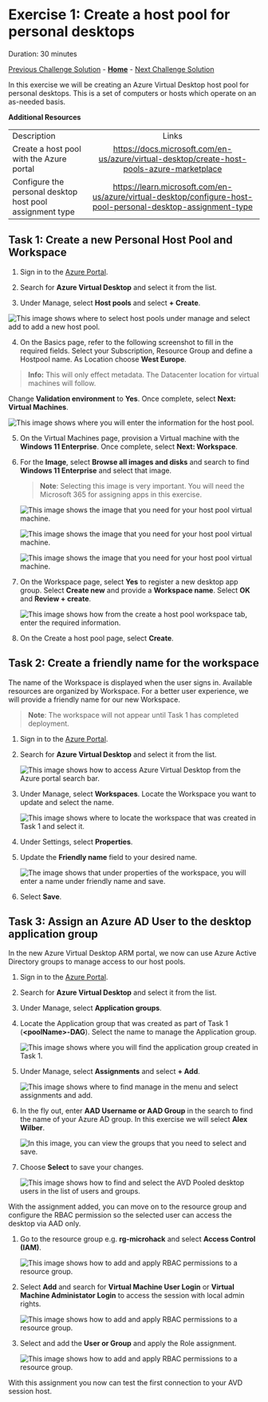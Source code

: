 # Exercise 1: Create a host pool for personal desktops

Duration:  30 minutes

[Previous Challenge Solution](./01-Personal-Hostpools-solution.md) - **[Home](../readme.md)** - [Next Challenge Solution](02-multi-session-Hostpools-solution.md)

In this exercise we will be creating an Azure Virtual Desktop host pool for personal desktops. This is a set of computers or hosts which operate on an as-needed basis. 


**Additional Resources**

  |              |            |  
|----------|:-------------:|
| Description | Links |
| Create a host pool with the Azure portal | https://docs.microsoft.com/en-us/azure/virtual-desktop/create-host-pools-azure-marketplace |
  | Configure the personal desktop host pool assignment type | https://learn.microsoft.com/en-us/azure/virtual-desktop/configure-host-pool-personal-desktop-assignment-type | 

## Task 1: Create a new Personal Host Pool and Workspace

1.  Sign in to the [Azure Portal](https://portal.azure.com/).

2.  Search for **Azure Virtual Desktop** and select it from the list.

3.  Under Manage, select **Host pools** and select **+ Create**.
   
![This image shows where to select host pools under manage and select add to add a new host pool.](../Images/01-avdHostPool.png "Azure Virtual Desktop blade")

4.  On the Basics page, refer to the following screenshot to fill in the required fields. Select your Subscription, Resource Group and define a Hostpool name. As Location choose **West Europe**. 

> **Info:** This will only effect metadata. The Datacenter location for virtual machines will follow. 

Change **Validation environment** to **Yes**.
Once complete, select **Next: Virtual Machines**.

![This image shows where you will enter the information for the host pool.](../Images/01-createpersonalhostpool.png "Create host pool page")

5.  On the Virtual Machines page, provision a Virtual machine with the **Windows 11 Enterprise**. Once complete, select **Next: Workspace**.
   
6.  For the **Image**, select **Browse all images and disks** and search to find **Windows 11 Enterprise** and select that image.
    >**Note**: Selecting this image is very important. You will need the Microsoft 365 for assigning apps in this exercise.

    ![This image shows the image that you need for your host pool virtual machine.](../Images/01-vmwith365_1.png "Host pool Virtual Machine with image")

    ![This image shows the image that you need for your host pool virtual machine.](../Images/01-vmwith365_2.png "Host pool Virtual Machine with image")

     ![This image shows the image that you need for your host pool virtual machine.](../Images/01-vmwith365_3.png "Host pool Virtual Machine with image")

7.  On the Workspace page, select **Yes** to register a new desktop app group. Select **Create new** and provide a **Workspace name**. Select **OK** and **Review + create**.

    ![This image shows how from the create a host pool workspace tab, enter the required information.](../Images/01-hostpoolWorkspace.png "Create a host pool workspace tab")

8.  On the Create a host pool page, select **Create**.

## Task 2: Create a friendly name for the workspace

The name of the Workspace is displayed when the user signs in. Available resources are organized by Workspace. For a better user experience, we will provide a friendly name for our new Workspace. 

>**Note**: The workspace will not appear until Task 1 has completed deployment. 

1.  Sign in to the [Azure Portal](https://portal.azure.com/).

2.  Search for **Azure Virtual Desktop** and select it from the list.

    ![This image shows how to access Azure Virtual Desktop from the Azure portal search bar.](../Images/01-searchavd.png "Search for Azure Virtual Desktop")

3.  Under Manage, select **Workspaces**. Locate the Workspace you want to update and select the name.

    ![This image shows where to locate the workspace that was created in Task 1 and select it.](../Images/01-workspaceproperties.png "Select the workspace")

4.  Under Settings, select **Properties**.

5.  Update the **Friendly name** field to your desired name.

    ![The image shows that under properties of the workspace, you will enter a name under friendly name and save.](../Images/01-savefriendlyname.png "Enter a friendly name")

6.  Select **Save**.

## Task 3: Assign an Azure AD User to the desktop application group

In the new Azure Virtual Desktop ARM portal, we now can use Azure Active Directory groups to manage access to our host pools.

1.  Sign in to the [Azure Portal](https://portal.azure.com/).

2.  Search for **Azure Virtual Desktop** and select it from the list.

3.  Under Manage, select **Application groups**.
    
4.  Locate the Application group that was created as part of Task 1 (**\<poolName\>-DAG**). Select the name to manage the Application group.

    ![This image shows where you will find the application group created in Task 1.](../Images/01-avdappgroups.png "Select the application group")

5.  Under Manage, select **Assignments** and select **+ Add**.

    ![This image shows where to find manage in the menu and select assignments and add.](../Images/01-addassignments.png)

6.  In the fly out, enter **AAD Username or AAD Group** in the search to find the name of your Azure AD group. In this exercise we will select **Alex Wilber**.

    ![In this image, you can view the groups that you need to select and save.](../Images/01-avdpooleduseradd.png "Add Pooled Desktop user")

7.  Choose **Select** to save your changes.

    ![This image shows how to find and select the AVD Pooled desktop users in the list of users and groups.](../Images/01-hostpoolusers.png "Host pool users for AVD")

With the assignment added, you can move on to the resource group and configure the RBAC permission so the selected user can access the desktop via AAD only.

1.  Go to the resource group e.g. **rg-microhack** and select **Access Control (IAM)**.

    ![This image shows how to add and apply RBAC permissions to a resource group.](../Images/01-rbac1.png "Add Permissions")

2. Select **Add** and search for **Virtual Machine User Login** or **Virtual Machine Administator Login** to access the session with local admin rights.

     ![This image shows how to add and apply RBAC permissions to a resource group.](../Images/01-rbac2.png "Add Permissions")

3. Select and add the **User or Group** and apply the Role assignment. 

    ![This image shows how to add and apply RBAC permissions to a resource group.](../Images/01-rbac3.png "Add Permissions")

With this assignment you now can test the first connection to your AVD session host.
